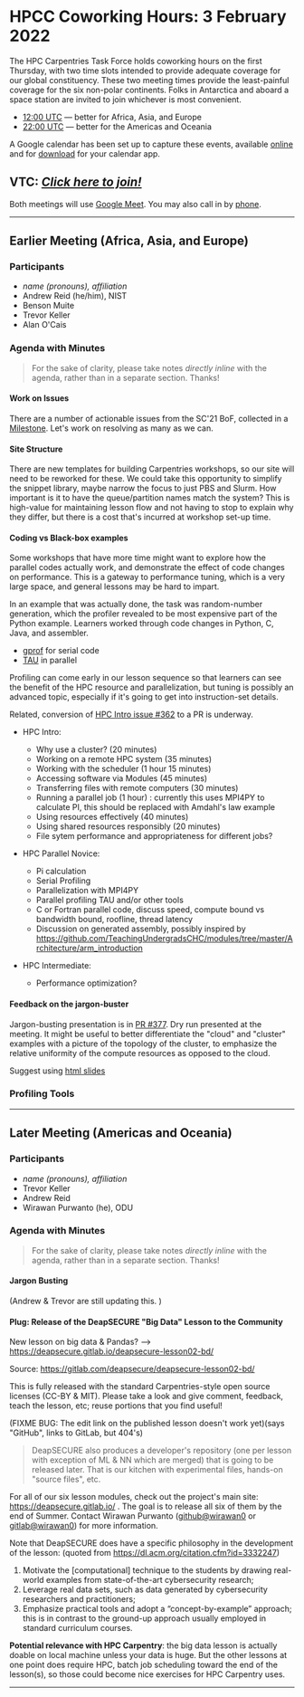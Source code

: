 # HPCC Coworking Hours: 3 February 2022

The HPC Carpentries Task Force holds coworking hours on the first Thursday,
with two time slots intended to provide adequate coverage for our global
constituency. These two meeting times provide the least-painful coverage for
the six non-polar continents. Folks in Antarctica and aboard a space station
are invited to join whichever is most convenient.

- [12:00 UTC][earlier] &mdash; better for Africa, Asia, and Europe
- [22:00 UTC][evening] &mdash; better for the Americas and Oceania

A Google calendar has been set up to capture these events, available
[online][gcal] and for [download][ical] for your calendar app.

## VTC: **_[Click here to join!][meet]_**

Both meetings will use [Google Meet][meet]. You may also call in by [phone].

<!-- Event links -->

[meet]: https://meet.google.com/gez-aeui-jdx
[phone]: https://tel.meet/gez-aeui-jdx?hs=5
[earlier]:
  https://www.timeanddate.com/worldclock/fixedtime.html?iso=20220203T1200&msg=HPC+Carpentries+Coworking+Hour+1
[evening]:
  https://www.timeanddate.com/worldclock/fixedtime.html?iso=20220203T2200&msg=HPC+Carpentries+Coworking+Hour+2

---

## Earlier Meeting (Africa, Asia, and Europe)

### Participants

- _name (pronouns), affiliation_
- Andrew Reid (he/him), NIST
- Benson Muite
- Trevor Keller
- Alan O'Cais

### Agenda with Minutes

> For the sake of clarity, please take notes _directly inline_ with the agenda,
> rather than in a separate section. Thanks!

#### Work on Issues

There are a number of actionable issues from the SC'21 BoF, collected in a
[Milestone](https://github.com/hpc-carpentry/coordination/milestone/1). Let's
work on resolving as many as we can.

#### Site Structure

There are new templates for building Carpentries workshops, so our site will
need to be reworked for these. We could take this opportunity to simplify the
snippet library, maybe narrow the focus to just PBS and Slurm. How important is
it to have the queue/partition names match the system? This is high-value for
maintaining lesson flow and not having to stop to explain why they differ, but
there is a cost that's incurred at workshop set-up time.

#### Coding vs Black-box examples

Some workshops that have more time might want to explore how the parallel codes
actually work, and demonstrate the effect of code changes on performance. This
is a gateway to performance tuning, which is a very large space, and general
lessons may be hard to impart.

In an example that was actually done, the task was random-number generation,
which the profiler revealed to be most expensive part of the Python example.
Learners worked through code changes in Python, C, Java, and assembler.

- [gprof](http://sourceware.org/binutils/docs/gprof/) for serial code
- [TAU](https://www.cs.uoregon.edu/research/tau/home.php) in parallel

Profiling can come early in our lesson sequence so that learners can see the
benefit of the HPC resource and parallelization, but tuning is possibly an
advanced topic, especially if it's going to get into instruction-set details.

Related, conversion of
[HPC Intro issue #362](https://github.com/carpentries-incubator/hpc-intro/issues/362)
to a PR is underway.

- HPC Intro:

  - Why use a cluster? (20 minutes)
  - Working on a remote HPC system (35 minutes)
  - Working with the scheduler (1 hour 15 minutes)
  - Accessing software via Modules (45 minutes)
  - Transferring files with remote computers (30 minutes)
  - Running a parallel job (1 hour) : currently this uses MPI4PY to calculate
    PI, this should be replaced with Amdahl's law example
  - Using resources effectively (40 minutes)
  - Using shared resources responsibly (20 minutes)
  - File sytem performance and appropriateness for different jobs?

- HPC Parallel Novice:
  - Pi calculation
  - Serial Profiling
  - Parallelization with MPI4PY
  - Parallel profiling TAU and/or other tools
  - C or Fortran parallel code, discuss speed, compute bound vs bandwidth
    bound, roofline, thread latency
  - Discussion on generated assembly, possibly inspired by
    https://github.com/TeachingUndergradsCHC/modules/tree/master/Architecture/arm_introduction
- HPC Intermediate:
  - Performance optimization?

#### Feedback on the jargon-buster

Jargon-busting presentation is in
[PR #377](https://github.com/carpentries-incubator/hpc-intro/pull/377). Dry run
presented at the meeting. It might be useful to better differentiate the
"cloud" and "cluster" examples with a picture of the topology of the cluster,
to emphasize the relative uniformity of the compute resources as opposed to the
cloud.

Suggest using
[html slides](https://github.com/carpentries-incubator/hpc-intro/pull/377#issuecomment-1028968371)

### Profiling Tools

---

## Later Meeting (Americas and Oceania)

### Participants

- _name (pronouns), affiliation_
- Trevor Keller
- Andrew Reid
- Wirawan Purwanto (he), ODU

### Agenda with Minutes

> For the sake of clarity, please take notes _directly inline_ with the agenda,
> rather than in a separate section. Thanks!

#### Jargon Busting

(Andrew & Trevor are still updating this. )

#### Plug: Release of the DeapSECURE "Big Data" Lesson to the Community

New lesson on big data & Pandas? -->
<https://deapsecure.gitlab.io/deapsecure-lesson02-bd/>

Source: https://gitlab.com/deapsecure/deapsecure-lesson02-bd/

This is fully released with the standard Carpentries-style open source licenses
(CC-BY & MIT). Please take a look and give comment, feedback, teach the lesson,
etc; reuse portions that you find useful!

(FIXME BUG: The edit link on the published lesson doesn't work yet)(says
"GitHub", links to GitLab, but 404's)

> DeapSECURE also produces a developer's repository (one per lesson with
> exception of ML & NN which are merged) that is going to be released later.
> That is our kitchen with experimental files, hands-on "source files", etc.

For all of our six lesson modules, check out the project's main site:
<https://deapsecure.gitlab.io/> . The goal is to release all six of them by the
end of Summer. Contact Wirawan Purwanto
([github@wirawan0](https://github.com/wirawan0) or
[gitlab@wirawan0](https://gitlab.com/wirawan0)) for more information.

Note that DeapSECURE does have a specific philosophy in the development of the
lesson: (quoted from https://dl.acm.org/citation.cfm?id=3332247)

1. Motivate the [computational] technique to the students by drawing real-world
   examples from state-of-the-art cybersecurity research;
2. Leverage real data sets, such as data generated by cybersecurity researchers
   and practitioners;
3. Emphasize practical tools and adopt a “concept-by-example” approach; this is
   in contrast to the ground-up approach usually employed in standard
   curriculum courses.

**Potential relevance with HPC Carpentry**: the big data lesson is actually
doable on local machine unless your data is huge. But the other lessons at one
point does require HPC, batch job scheduling toward the end of the lesson(s),
so those could become nice exercises for HPC Carpentry uses.

---

[gcal]:
  https://calendar.google.com/calendar/?cid=bWp0ZWh0ZmEycmVjZGZtNmZjdGUwMWVhdGNAZ3JvdXAuY2FsZW5kYXIuZ29vZ2xlLmNvbQ
[ical]:
  https://calendar.google.com/calendar/ical/mjtehtfa2recdfm6fcte01eatc%40group.calendar.google.com/public/basic.ics
[minutes]: https://github.com/hpc-carpentry/coordination/tree/main/minutes
[website]: https://github.com/hpc-carpentry/hpc-carpentry.github.io

<!--HPC Carpentry Repositories-->

[coordination]: https://github.com/hpc-carpentry/coordination
[proposals]: https://github.com/hpc-carpentry/coordination/labels/proposal
[hpc-chapel]: https://github.com/hpc-carpentry/hpc-chapel
[hpc-intro]: https://github.com/carpentries-incubator/hpc-intro
[hpc-parallel]: https://github.com/hpc-carpentry/hpc-parallel-novice
[hpc-python]: https://github.com/hpc-carpentry/hpc-python
[hpc-shell]: https://github.com/hpc-carpentry/hpc-shell

<!--HPC Carpentry Issues-->

[coordination-issues]: https://github.com/hpc-carpentry/coordination/issues
[hpc-chapel-issues]: https://github.com/hpc-carpentry/hpc-chapel/issues
[hpc-intro-issues]: https://github.com/carpentries-incubator/hpc-intro/issues
[hpc-parallel-issues]:
  https://github.com/hpc-carpentry/hpc-parallel-novice/issues
[hpc-python-issues]: https://github.com/hpc-carpentry/hpc-python/issues
[hpc-shell-issues]: https://github.com/hpc-carpentry/hpc-shell/issues

<!--Carpentries References-->

[conduct]:
  https://docs.carpentries.org/topic_folders/policies/code-of-conduct.html
[invite]: https://swc-slack-invite.herokuapp.com/
[license]: https://creativecommons.org/licenses/by/4.0/
[slack]: https://swcarpentry.slack.com
